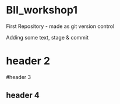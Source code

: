 # BII_workshop1
First Repository - made as git version control

Adding some text, stage & commit



# header 2
#header 3



## header 4


